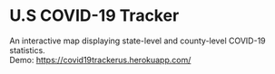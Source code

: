 # U.S COVID-19 Tracker

An interactive map displaying state-level and county-level COVID-19 statistics.  
Demo: https://covid19trackerus.herokuapp.com/
